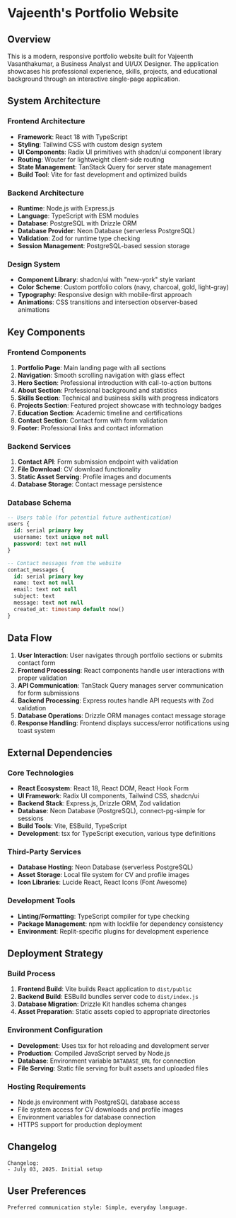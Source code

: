 # Vajeenth's Portfolio Website

## Overview

This is a modern, responsive portfolio website built for Vajeenth Vasanthakumar, a Business Analyst and UI/UX Designer. The application showcases his professional experience, skills, projects, and educational background through an interactive single-page application.

## System Architecture

### Frontend Architecture
- **Framework**: React 18 with TypeScript
- **Styling**: Tailwind CSS with custom design system
- **UI Components**: Radix UI primitives with shadcn/ui component library
- **Routing**: Wouter for lightweight client-side routing
- **State Management**: TanStack Query for server state management
- **Build Tool**: Vite for fast development and optimized builds

### Backend Architecture
- **Runtime**: Node.js with Express.js
- **Language**: TypeScript with ESM modules
- **Database**: PostgreSQL with Drizzle ORM
- **Database Provider**: Neon Database (serverless PostgreSQL)
- **Validation**: Zod for runtime type checking
- **Session Management**: PostgreSQL-based session storage

### Design System
- **Component Library**: shadcn/ui with "new-york" style variant
- **Color Scheme**: Custom portfolio colors (navy, charcoal, gold, light-gray)
- **Typography**: Responsive design with mobile-first approach
- **Animations**: CSS transitions and intersection observer-based animations

## Key Components

### Frontend Components
1. **Portfolio Page**: Main landing page with all sections
2. **Navigation**: Smooth scrolling navigation with glass effect
3. **Hero Section**: Professional introduction with call-to-action buttons
4. **About Section**: Professional background and statistics
5. **Skills Section**: Technical and business skills with progress indicators
6. **Projects Section**: Featured project showcase with technology badges
7. **Education Section**: Academic timeline and certifications
8. **Contact Section**: Contact form with form validation
9. **Footer**: Professional links and contact information

### Backend Services
1. **Contact API**: Form submission endpoint with validation
2. **File Download**: CV download functionality
3. **Static Asset Serving**: Profile images and documents
4. **Database Storage**: Contact message persistence

### Database Schema
```sql
-- Users table (for potential future authentication)
users {
  id: serial primary key
  username: text unique not null
  password: text not null
}

-- Contact messages from the website
contact_messages {
  id: serial primary key
  name: text not null
  email: text not null
  subject: text
  message: text not null
  created_at: timestamp default now()
}
```

## Data Flow

1. **User Interaction**: User navigates through portfolio sections or submits contact form
2. **Frontend Processing**: React components handle user interactions with proper validation
3. **API Communication**: TanStack Query manages server communication for form submissions
4. **Backend Processing**: Express routes handle API requests with Zod validation
5. **Database Operations**: Drizzle ORM manages contact message storage
6. **Response Handling**: Frontend displays success/error notifications using toast system

## External Dependencies

### Core Technologies
- **React Ecosystem**: React 18, React DOM, React Hook Form
- **UI Framework**: Radix UI components, Tailwind CSS, shadcn/ui
- **Backend Stack**: Express.js, Drizzle ORM, Zod validation
- **Database**: Neon Database (PostgreSQL), connect-pg-simple for sessions
- **Build Tools**: Vite, ESBuild, TypeScript
- **Development**: tsx for TypeScript execution, various type definitions

### Third-Party Services
- **Database Hosting**: Neon Database (serverless PostgreSQL)
- **Asset Storage**: Local file system for CV and profile images
- **Icon Libraries**: Lucide React, React Icons (Font Awesome)

### Development Tools
- **Linting/Formatting**: TypeScript compiler for type checking
- **Package Management**: npm with lockfile for dependency consistency
- **Environment**: Replit-specific plugins for development experience

## Deployment Strategy

### Build Process
1. **Frontend Build**: Vite builds React application to `dist/public`
2. **Backend Build**: ESBuild bundles server code to `dist/index.js`
3. **Database Migration**: Drizzle Kit handles schema changes
4. **Asset Preparation**: Static assets copied to appropriate directories

### Environment Configuration
- **Development**: Uses tsx for hot reloading and development server
- **Production**: Compiled JavaScript served by Node.js
- **Database**: Environment variable `DATABASE_URL` for connection
- **File Serving**: Static file serving for built assets and uploaded files

### Hosting Requirements
- Node.js environment with PostgreSQL database access
- File system access for CV downloads and profile images
- Environment variables for database connection
- HTTPS support for production deployment

## Changelog
```
Changelog:
- July 03, 2025. Initial setup
```

## User Preferences
```
Preferred communication style: Simple, everyday language.
```